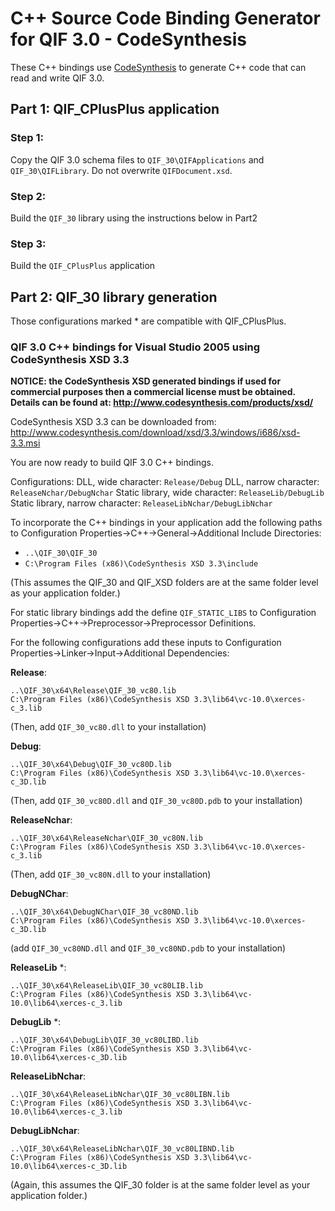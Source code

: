 # C++ Source Code Binding Generator for QIF 3.0 - CodeSynthesis

These C++ bindings use [CodeSynthesis](https://codesynthesis.com/) to generate C++ code that can read and write QIF 3.0. 

## Part 1: QIF_CPlusPlus application

### Step 1: 

Copy the QIF 3.0 schema files to `QIF_30\QIFApplications` and `QIF_30\QIFLibrary`. Do not overwrite `QIFDocument.xsd`.

### Step 2: 

Build the `QIF_30` library using the instructions below in Part2 

### Step 3: 

Build the `QIF_CPlusPlus` application


## Part 2: QIF_30 library generation 

Those configurations marked * are compatible with QIF_CPlusPlus.

### QIF 3.0 C++ bindings for Visual Studio 2005 using CodeSynthesis XSD 3.3

**NOTICE: the CodeSynthesis XSD generated bindings if used for commercial purposes then a commercial license must be obtained. Details can be found at: http://www.codesynthesis.com/products/xsd/**

CodeSynthesis XSD 3.3 can be downloaded from:
http://www.codesynthesis.com/download/xsd/3.3/windows/i686/xsd-3.3.msi

You are now ready to build QIF 3.0 C++ bindings.

Configurations:
DLL, wide character: `Release/Debug`
DLL, narrow character: `ReleaseNchar/DebugNchar`
Static library, wide character: `ReleaseLib/DebugLib`
Static library, narrow character: `ReleaseLibNchar/DebugLibNchar`

To incorporate the C++ bindings in your application add the following paths to Configuration Properties->C++->General->Additional Include Directories:
* `..\QIF_30\QIF_30`
* `C:\Program Files (x86)\CodeSynthesis XSD 3.3\include`

(This assumes the QIF_30 and QIF_XSD folders are at the same folder level as your application folder.)

For static library bindings add the define `QIF_STATIC_LIBS` to Configuration Properties->C++->Preprocessor->Preprocessor Definitions.

For the following configurations add these inputs to Configuration Properties->Linker->Input->Additional Dependencies:

**Release**:

```
..\QIF_30\x64\Release\QIF_30_vc80.lib
C:\Program Files (x86)\CodeSynthesis XSD 3.3\lib64\vc-10.0\xerces-c_3.lib
```

(Then, add `QIF_30_vc80.dll` to your installation)

**Debug**:

```
..\QIF_30\x64\Debug\QIF_30_vc80D.lib
C:\Program Files (x86)\CodeSynthesis XSD 3.3\lib64\vc-10.0\xerces-c_3D.lib
```

(Then, add `QIF_30_vc80D.dll` and `QIF_30_vc80D.pdb` to your installation)

**ReleaseNchar**:

```
..\QIF_30\x64\ReleaseNchar\QIF_30_vc80N.lib
C:\Program Files (x86)\CodeSynthesis XSD 3.3\lib64\vc-10.0\xerces-c_3.lib
```

(Then, add `QIF_30_vc80N.dll` to your installation)

**DebugNChar**:

```
..\QIF_30\x64\DebugNChar\QIF_30_vc80ND.lib
C:\Program Files (x86)\CodeSynthesis XSD 3.3\lib64\vc-10.0\xerces-c_3D.lib
```

(add `QIF_30_vc80ND.dll` and `QIF_30_vc80ND.pdb` to your installation)

**ReleaseLib** \*:

```
..\QIF_30\x64\ReleaseLib\QIF_30_vc80LIB.lib
C:\Program Files (x86)\CodeSynthesis XSD 3.3\lib64\vc-10.0\lib64\xerces-c_3.lib
```

**DebugLib** \*:

```
..\QIF_30\x64\DebugLib\QIF_30_vc80LIBD.lib
C:\Program Files (x86)\CodeSynthesis XSD 3.3\lib64\vc-10.0\lib64\xerces-c_3D.lib
```

**ReleaseLibNchar**:

```
..\QIF_30\x64\ReleaseLibNchar\QIF_30_vc80LIBN.lib
C:\Program Files (x86)\CodeSynthesis XSD 3.3\lib64\vc-10.0\lib64\xerces-c_3.lib
```

**DebugLibNchar**:

```
..\QIF_30\x64\ReleaseLibNchar\QIF_30_vc80LIBND.lib
C:\Program Files (x86)\CodeSynthesis XSD 3.3\lib64\vc-10.0\lib64\xerces-c_3D.lib
```

(Again, this assumes the QIF_30 folder is at the same folder level as your application folder.)